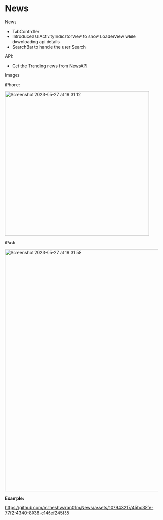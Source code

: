 # News
News

- TabController
- Introduced UIActivityIndicatorView to show LoaderView while downloading api details
- SearchBar to handle the user Search

API:
- Get the Trending news from [NewsAPI](https://newsapi.org)

Images

iPhone:

<img width="475" alt="Screenshot 2023-05-27 at 19 31 12" src="https://github.com/maheshwaran01m/News/assets/102943217/0ce21445-198d-42a6-ab2e-6524b7f4c894">

iPad:

<img width="797" alt="Screenshot 2023-05-27 at 19 31 58" src="https://github.com/maheshwaran01m/News/assets/102943217/7efc6f3d-873c-49e6-ae3a-1765bd9351cf">


**Example:**

https://github.com/maheshwaran01m/News/assets/102943217/45bc38fe-77f2-4340-8038-c146ef245f35

